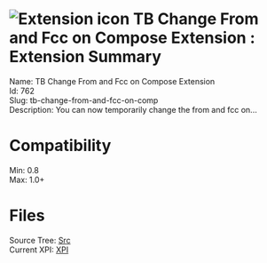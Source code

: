 # ![Extension icon](https://addons.thunderbird.net/static/img/addon-icons/default-64.png) TB Change From and Fcc on Compose Extension : Extension Summary

Name: TB Change From and Fcc on Compose Extension  
Id: 762  
Slug: tb-change-from-and-fcc-on-comp  
Description: You can now temporarily change the from and fcc on...
  

# Compatibility
Min: 0.8  
Max: 1.0+  

# Files

Source Tree: [Src](C:/Dev/Thunderbird/ThunderKdB/xall/xOther/762-tb-change-from-and-fcc-on-comp/src)  
Current XPI: [XPI](C:/Dev/Thunderbird/ThunderKdB/xall/xOther/762-tb-change-from-and-fcc-on-comp/xpi)  



